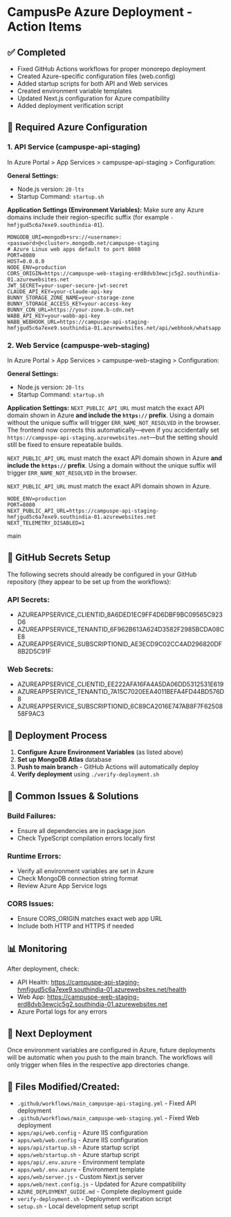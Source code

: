 # CampusPe Azure Deployment - Action Items

## ✅ Completed

- Fixed GitHub Actions workflows for proper monorepo deployment
- Created Azure-specific configuration files (web.config)
- Added startup scripts for both API and Web services
- Created environment variable templates
- Updated Next.js configuration for Azure compatibility
- Added deployment verification script

## 🔧 Required Azure Configuration

### 1. API Service (campuspe-api-staging)

In Azure Portal > App Services > campuspe-api-staging > Configuration:

**General Settings:**

- Node.js version: `20-lts`
- Startup Command: `startup.sh`

**Application Settings (Environment Variables):**
Make sure any Azure domains include their region-specific suffix (for
example `-hmfjgud5c6a7exe9.southindia-01`).

```
MONGODB_URI=mongodb+srv://<username>:<password>@<cluster>.mongodb.net/campuspe-staging
# Azure Linux web apps default to port 8080
PORT=8080
HOST=0.0.0.0
NODE_ENV=production
CORS_ORIGIN=https://campuspe-web-staging-erd8dvb3ewcjc5g2.southindia-01.azurewebsites.net
JWT_SECRET=your-super-secure-jwt-secret
CLAUDE_API_KEY=your-claude-api-key
BUNNY_STORAGE_ZONE_NAME=your-storage-zone
BUNNY_STORAGE_ACCESS_KEY=your-access-key
BUNNY_CDN_URL=https://your-zone.b-cdn.net
WABB_API_KEY=your-wabb-api-key
WABB_WEBHOOK_URL=https://campuspe-api-staging-hmfjgud5c6a7exe9.southindia-01.azurewebsites.net/api/webhook/whatsapp

```

### 2. Web Service (campuspe-web-staging)

In Azure Portal > App Services > campuspe-web-staging > Configuration:

**General Settings:**

- Node.js version: `20-lts`
- Startup Command: `startup.sh`

**Application Settings:**
`NEXT_PUBLIC_API_URL` must match the exact API domain shown in Azure **and include the `https://` prefix**. Using a domain without the unique suffix will trigger `ERR_NAME_NOT_RESOLVED` in the browser. The frontend now corrects this automatically—even if you accidentally set `https://campuspe-api-staging.azurewebsites.net`—but the setting should still be fixed to ensure repeatable builds.


`NEXT_PUBLIC_API_URL` must match the exact API domain shown in Azure **and include the `https://` prefix**. Using a domain without the unique suffix will trigger `ERR_NAME_NOT_RESOLVED` in the browser.

`NEXT_PUBLIC_API_URL` must match the exact API domain shown in Azure.



```
NODE_ENV=production
PORT=8080
NEXT_PUBLIC_API_URL=https://campuspe-api-staging-hmfjgud5c6a7exe9.southindia-01.azurewebsites.net
NEXT_TELEMETRY_DISABLED=1
```
 main

## 🔑 GitHub Secrets Setup

The following secrets should already be configured in your GitHub repository (they appear to be set up from the workflows):

### API Secrets:

- AZUREAPPSERVICE_CLIENTID_8A6DED1EC9FF4D6DBF9BC09565C923D6
- AZUREAPPSERVICE_TENANTID_6F962B613A624D3582F2985BCDA08CE8
- AZUREAPPSERVICE_SUBSCRIPTIONID_AE3ECD9C02CC4AD296820DF8B2D5C91F

### Web Secrets:

- AZUREAPPSERVICE_CLIENTID_EE222AFA16FA4A5DA06DD5312531E619
- AZUREAPPSERVICE_TENANTID_7A15C7020EEA4011BEFA4FD44BD576D8
- AZUREAPPSERVICE_SUBSCRIPTIONID_6C89CA2016E747AB8F7F6250858F9AC3

## 🚀 Deployment Process

1. **Configure Azure Environment Variables** (as listed above)
2. **Set up MongoDB Atlas** database
3. **Push to main branch** - GitHub Actions will automatically deploy
4. **Verify deployment** using `./verify-deployment.sh`

## 🐛 Common Issues & Solutions

### Build Failures:

- Ensure all dependencies are in package.json
- Check TypeScript compilation errors locally first

### Runtime Errors:

- Verify all environment variables are set in Azure
- Check MongoDB connection string format
- Review Azure App Service logs

### CORS Issues:

- Ensure CORS_ORIGIN matches exact web app URL
- Include both HTTP and HTTPS if needed

## 📊 Monitoring

After deployment, check:

- API Health: https://campuspe-api-staging-hmfjgud5c6a7exe9.southindia-01.azurewebsites.net/health
- Web App: https://campuspe-web-staging-erd8dvb3ewcjc5g2.southindia-01.azurewebsites.net
- Azure Portal logs for any errors

## 🔄 Next Deployment

Once environment variables are configured in Azure, future deployments will be automatic when you push to the main branch. The workflows will only trigger when files in the respective app directories change.

## 📝 Files Modified/Created:

- `.github/workflows/main_campuspe-api-staging.yml` - Fixed API deployment
- `.github/workflows/main_campuspe-web-staging.yml` - Fixed Web deployment
- `apps/api/web.config` - Azure IIS configuration
- `apps/web/web.config` - Azure IIS configuration
- `apps/api/startup.sh` - Azure startup script
- `apps/web/startup.sh` - Azure startup script
- `apps/api/.env.azure` - Environment template
- `apps/web/.env.azure` - Environment template
- `apps/web/server.js` - Custom Next.js server
- `apps/web/next.config.js` - Updated for Azure compatibility
- `AZURE_DEPLOYMENT_GUIDE.md` - Complete deployment guide
- `verify-deployment.sh` - Deployment verification script
- `setup.sh` - Local development setup script
